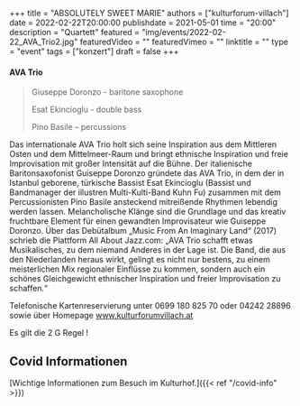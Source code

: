 +++
title = "ABSOLUTELY SWEET MARIE"
authors = ["kulturforum-villach"]
date = 2022-02-22T20:00:00
publishdate = 2021-05-01
time = "20:00"
description = "Quartett"
featured = "img/events/2022-02-22_AVA_Trio2.jpg"
featuredVideo = ""
featuredVimeo = ""
linktitle = ""
type = "event"
tags = ["konzert"]
draft = false
+++



#### AVA Trio
  
>Giuseppe Doronzo - baritone saxophone
>
>Esat Ekincioglu - double bass
>
>Pino Basile – percussions
 
 
Das internationale AVA Trio holt sich seine Inspiration aus dem Mittleren Osten und dem Mittelmeer-Raum und bringt ethnische Inspiration und freie Improvisation mit großer Intensität auf die Bühne.
Der italienische Baritonsaxofonist Guiseppe Doronzo gründete das AVA Trio, in dem der in Istanbul geborene, türkische Bassist Esat Ekincioglu (Bassist und Bandmanager der illustren Multi-Kulti-Band Kuhn Fu) zusammen mit dem Percussionisten Pino Basile ansteckend mitreißende Rhythmen lebendig werden lassen. Melancholische Klänge sind die Grundlage und das kreativ fruchtbare Element für einen gewandten Improvisateur wie Guiseppe Doronzo.
Über das Debütalbum „Music From An Imaginary Land“ (2017) schrieb die Plattform All About Jazz.com: „AVA Trio schafft etwas Musikalisches, zu dem niemand Anderes in der Lage ist. Die Band, die aus den Niederlanden heraus wirkt, gelingt es nicht nur bestens, zu einem meisterlichen Mix regionaler Einflüsse zu kommen, sondern auch ein schönes Gleichgewicht ethnischer Inspiration und freier Improvisation zu schaffen.“


Telefonische Kartenreservierung unter 0699 180 825 70 oder 04242 28896  sowie über Homepage www.kulturforumvillach.at                             

Es gilt die 2 G Regel !


## Covid Informationen

[Wichtige Informationen zum Besuch im Kulturhof.]({{< ref "/covid-info" >}})
